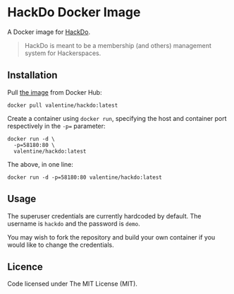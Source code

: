 # HackDo Docker Image

A Docker image for [HackDo](https://github.com/hackerspacesg/hackdo/).

> HackDo is meant to be a membership (and others) management system for Hackerspaces.

## Installation

Pull [the image](https://hub.docker.com/r/valentine/rclone/) from Docker Hub:

    docker pull valentine/hackdo:latest

Create a container using `docker run`, specifying the host and container port respectively in the `-p=` parameter:

    docker run -d \
      -p=58180:80 \
      valentine/hackdo:latest

The above, in one line:

    docker run -d -p=58180:80 valentine/hackdo:latest

## Usage

The superuser credentials are currently hardcoded by default. The username is `hackdo` and the password is `demo`.

You may wish to fork the repository and build your own container if you would like to change the credentials.

## Licence

Code licensed under The MIT License (MIT).
